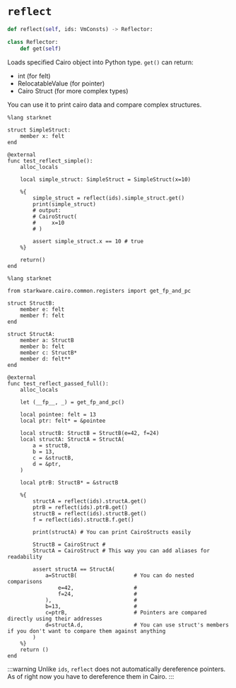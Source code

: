 # `reflect`
```python
def reflect(self, ids: VmConsts) -> Reflector:

class Reflector:
    def get(self)
```
Loads specified Cairo object into Python type. ```get()``` can return:

- int (for felt)
- RelocatableValue (for pointer)
- Cairo Struct (for more complex types)

You can use it to print cairo data and compare complex structures.

```cairo title="./test/simple_example_test.cairo"
%lang starknet

struct SimpleStruct:
    member x: felt
end

@external
func test_reflect_simple():
    alloc_locals

    local simple_struct: SimpleStruct = SimpleStruct(x=10)

    %{
        simple_struct = reflect(ids).simple_struct.get()
        print(simple_struct)
        # output:
        # CairoStruct(
        #     x=10
        # )

        assert simple_struct.x == 10 # true
    %}

    return()
end
```

```cairo title="./test/complex_example_test.cairo"
%lang starknet

from starkware.cairo.common.registers import get_fp_and_pc

struct StructB:
    member e: felt
    member f: felt
end

struct StructA:
    member a: StructB
    member b: felt
    member c: StructB*
    member d: felt**
end

@external
func test_reflect_passed_full():
    alloc_locals

    let (__fp__, _) = get_fp_and_pc()

    local pointee: felt = 13
    local ptr: felt* = &pointee

    local structB: StructB = StructB(e=42, f=24)
    local structA: StructA = StructA(
        a = structB,
        b = 13,
        c = &structB,
        d = &ptr,
    )

    local ptrB: StructB* = &structB
    
    %{
        structA = reflect(ids).structA.get()
        ptrB = reflect(ids).ptrB.get()
        structB = reflect(ids).structB.get()
        f = reflect(ids).structB.f.get()

        print(structA) # You can print CairoStructs easily

        StructB = CairoStruct #
        StructA = CairoStruct # This way you can add aliases for readability

        assert structA == StructA(
            a=StructB(                  # You can do nested comparisons
                e=42,                   #
                f=24,                   #
            ),                          #
            b=13,                       #
            c=ptrB,                     # Pointers are compared directly using their addresses
            d=structA.d,                # You can use struct's members if you don't want to compare them against anything
        )
    %}
    return ()
end
```

:::warning
Unlike `ids`, `reflect` does not automatically dereference pointers. As of right now you have to dereference them in Cairo.
:::
